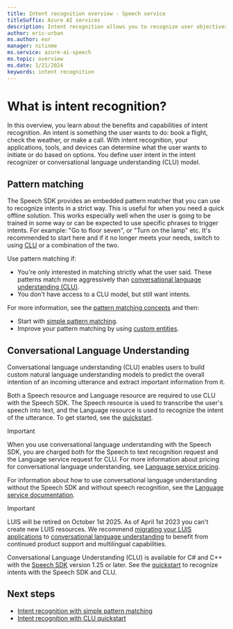 ```yaml
---
title: Intent recognition overview - Speech service
titleSuffix: Azure AI services
description: Intent recognition allows you to recognize user objectives you have pre-defined. This article is an overview of the benefits and capabilities of the intent recognition service.
author: eric-urban
ms.author: eur
manager: nitinme
ms.service: azure-ai-speech
ms.topic: overview
ms.date: 1/21/2024
keywords: intent recognition
---
```


# What is intent recognition?

In this overview, you learn about the benefits and capabilities of intent recognition. An intent is something the user wants to do: book a flight, check the weather, or make a call. With intent recognition, your applications, tools, and devices can determine what the user wants to initiate or do based on options. You define user intent in the intent recognizer or conversational language understanding (CLU) model.

## Pattern matching

The Speech SDK provides an embedded pattern matcher that you can use to recognize intents in a strict way. This is useful for when you need a quick offline solution. This works especially well when the user is going to be trained in some way or can be expected to use specific phrases to trigger intents. For example: "Go to floor seven", or "Turn on the lamp" etc. It's recommended to start here and if it no longer meets your needs, switch to using [CLU](#conversational-language-understanding) or a combination of the two. 

Use pattern matching if: 
* You're only interested in matching strictly what the user said. These patterns match more aggressively than [conversational language understanding (CLU)](../language-service/conversational-language-understanding/overview.md).
* You don't have access to a CLU model, but still want intents. 

For more information, see the [pattern matching concepts](./pattern-matching-overview.md) and then:
* Start with [simple pattern matching](how-to-use-simple-language-pattern-matching.md).
* Improve your pattern matching by using [custom entities](how-to-use-custom-entity-pattern-matching.md).

## Conversational Language Understanding

Conversational language understanding (CLU) enables users to build custom natural language understanding models to predict the overall intention of an incoming utterance and extract important information from it.

Both a Speech resource and Language resource are required to use CLU with the Speech SDK. The Speech resource is used to transcribe the user's speech into text, and the Language resource is used to recognize the intent of the utterance. To get started, see the [quickstart](get-started-intent-recognition-clu.md).

> [!IMPORTANT]
> When you use conversational language understanding with the Speech SDK, you are charged both for the Speech to text recognition request and the Language service request for CLU. For more information about pricing for conversational language understanding, see [Language service pricing](https://azure.microsoft.com/pricing/details/cognitive-services/language-service/).

For information about how to use conversational language understanding without the Speech SDK and without speech recognition, see the [Language service documentation](../language-service/conversational-language-understanding/overview.md).

> [!IMPORTANT]
> LUIS will be retired on October 1st 2025. As of April 1st 2023 you can't create new LUIS resources. We recommend [migrating your LUIS applications](../language-service/conversational-language-understanding/how-to/migrate-from-luis.md) to [conversational language understanding](../language-service/conversational-language-understanding/overview.md) to benefit from continued product support and multilingual capabilities.
> 
> Conversational Language Understanding (CLU) is available for C# and C++ with the [Speech SDK](speech-sdk.md) version 1.25 or later. See the [quickstart](get-started-intent-recognition-clu.md) to recognize intents with the Speech SDK and CLU.

## Next steps

* [Intent recognition with simple pattern matching](how-to-use-simple-language-pattern-matching.md)
* [Intent recognition with CLU quickstart](get-started-intent-recognition-clu.md)

